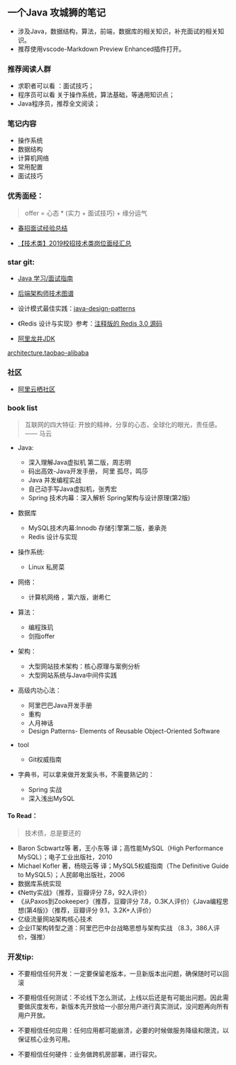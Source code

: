 一个Java 攻城狮的笔记
----

+ 涉及Java，数据结构，算法，前端，数据库的相关知识，补充面试的相关知识。
+ 推荐使用vscode-Markdown Preview Enhanced插件打开。



### 推荐阅读人群


+ 求职者可以看 ：面试技巧； 
+ 程序员可以看 关于操作系统，算法基础，等通用知识点；
+ Java程序员，推荐全文阅读；

### 笔记内容

+ 操作系统
+ 数据结构
+ 计算机网络
+ 常用配置
+ 面试技巧


### 优秀面经：

> offer = 心态 * (实力 + 面试技巧) + 缘分运气

+ [春招面试经验总结](https://www.nowcoder.com/discuss/160872?type=0&order=0&pos=13&page=1)

+ [【技术类】2019校招技术类岗位面经汇总](https://www.nowcoder.com/discuss/146655)



### star git:

+ [Java 学习/面试指南](https://github.com/Snailclimb/JavaGuide)
+ [后端架构师技术图谱](https://github.com/xingshaocheng/architect-awesome)
+ 设计模式最佳实践：[java-design-patterns](https://github.com/iluwatar/java-design-patterns)

+ 《Redis 设计与实现》参考：[注释版的 Redis 3.0 源码](https://github.com/huangz1990/redis-3.0-annotated)

+ [阿里龙井JDK](https://github.com/alibaba/dragonwell8)


[architecture.taobao-alibaba](https://github.com/davideuler/architecture.taobao-alibaba)


### 社区

+ [阿里云栖社区](https://yq.aliyun.com/)


### book list

> 互联网的四大特征: 开放的精神，分享的心态，全球化的眼光，责任感。
—— 马云

+ Java:
    + 深入理解Java虚拟机 第二版，周志明
    + 码出高效-Java开发手册， 阿里 孤尽，鸣莎
    + Java 并发编程实战
    + 自己动手写Java虚拟机，张秀宏
    + Spring 技术内幕：深入解析 Spring架构与设计原理(第2版)
+ 数据库
    + MySQL技术内幕:Innodb 存储引擎第二版，姜承尧
    + Redis 设计与实现
+ 操作系统:
    + Linux 私房菜
+ 网络：
    + 计算机网络 ，第六版，谢希仁
+ 算法：
    + 编程珠玑
    + 剑指offer
+ 架构：
    + 大型网站技术架构：核心原理与案例分析
    + 大型网站系统与Java中间件实践
+ 高级内功心法：
    + 阿里巴巴Java开发手册
    + 重构
    + 人月神话
    + Design Patterns- Elements of Reusable Object-Oriented Software
+ tool 
    + Git权威指南



+ 字典书，可以拿来做开发案头书，不需要熟记的：
    + Spring 实战
    + 深入浅出MySQL



#### To Read：

> 技术债，总是要还的


+ Baron Scbwartz等 著，王小东等 译；高性能MySQL（High Performance MySQL）；电子工业出版社，2010
+ Michael Kofler 著，杨晓云等 译；MySQL5权威指南（The Definitive Guide to MySQL5）；人民邮电出版社，2006
+ 数据库系统实现
+ 《Netty实战》（推荐，豆瓣评分 7.8，92人评价）
+ 《从Paxos到Zookeeper》（推荐，豆瓣评分 7.8，0.3K人评价）《Java编程思想(第4版)》（推荐，豆瓣评分 9.1，3.2K+人评价）
+ 亿级流量网站架构核心技术
+ 企业IT架构转型之道：阿里巴巴中台战略思想与架构实战 （8.3，386人评价，强推）



### 开发tip:

+ 不要相信任何开发：一定要保留老版本，一旦新版本出问题，确保随时可以回滚

+ 不要相信任何测试：不论线下怎么测试，上线以后还是有可能出问题。因此需要做灰度发布，新版本先开放给一小部分用户进行真实测试，没问题再向所有用户开放。

+ 不要相信任何应用：任何应用都可能崩溃，必要的时候做服务降级和限流，以保证核心业务可用。

+ 不要相信任何硬件：业务做跨机房部署，进行容灾。



















